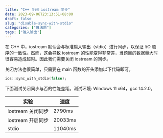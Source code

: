 ```yaml
---
title: "C++ 关闭 iostream 同步"
date: 2023-09-06T23:13:51+08:00
draft: false
slug: "disable-sync-with-stdio"
categories: ["算法题"]
tags: ["输入输出"]
---
```


在 C++ 中，iostream 默认会与标准输入输出（stdio）进行同步，以保证 I/O 顺序的一致性。然而，这会导致 iostream 的性能变得非常差，当题目的数据量大时很容易造成超时。因此我们需要关闭 iostream 的同步。

<!--more-->

关闭方法也很简单，只需要在 main 函数的开头添加以下代码即可。

```cpp
ios::sync_with_stdio(false);
```

下面测试关闭同步与否的性能差距。测试环境: Windows 11 x64，gcc 14.2.0。

| 实验              | 速度    |
| ----------------- | ------- |
| iostream 关闭同步 | 2790ms  |
| iostream 开启同步 | 20033ms |
| stdio             | 11040ms |
